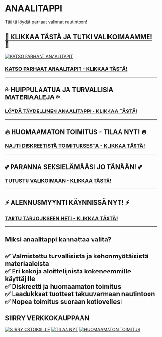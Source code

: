 <!-- Anaalitappi - Täydellinen opas mielihyvään -->
# ANAALITAPPI
Täältä löydät parhaat valinnat nautintoon!
## [🚀 KLIKKAA TÄSTÄ JA TUTKI VALIKOIMAAMME! 🚀](https://at.kaalimato.com/t/t?a=1915191195&as=1860056955&t=2&tk=1)
[![KATSO PARHAAT ANAALITAPIT](https://i.imgur.com/placeholder.jpg)](https://at.kaalimato.com/t/t?a=1915191195&as=1860056955&t=2&tk=1)
### [KATSO PARHAAT ANAALITAPIT - KLIKKAA TÄSTÄ!](https://at.kaalimato.com/t/t?a=1915191195&as=1860056955&t=2&tk=1)
---
## 💦 HUIPPULAATUA JA TURVALLISIA MATERIAALEJA 💦
### [LÖYDÄ TÄYDELLINEN ANAALITAPPI - KLIKKAA TÄSTÄ!](https://at.kaalimato.com/t/t?a=1915191195&as=1860056955&t=2&tk=1)
---
## 🔥 HUOMAAMATON TOIMITUS - TILAA NYT! 🔥
### [NAUTI DISKREETISTÄ TOIMITUKSESTA - KLIKKAA TÄSTÄ!](https://at.kaalimato.com/t/t?a=1915191195&as=1860056955&t=2&tk=1)
---
## 💕 PARANNA SEKSIELÄMÄÄSI JO TÄNÄÄN! 💕
### [TUTUSTU VALIKOIMAAN - KLIKKAA TÄSTÄ!](https://at.kaalimato.com/t/t?a=1915191195&as=1860056955&t=2&tk=1)
---
## ⚡ ALENNUSMYYNTI KÄYNNISSÄ NYT! ⚡
### [TARTU TARJOUKSEEN HETI - KLIKKAA TÄSTÄ!](https://at.kaalimato.com/t/t?a=1915191195&as=1860056955&t=2&tk=1)
---
## Miksi anaalitappi kannattaa valita?
✅ Valmistettu turvallisista ja kehonmyötäisistä materiaaleista  
✅ Eri kokoja aloittelijoista kokeneemmille käyttäjille  
✅ Diskreetti ja huomaamaton toimitus  
✅ Laadukkaat tuotteet takuuvarmaan nautintoon  
✅ Nopea toimitus suoraan kotiovellesi  
---
## [SIIRRY VERKKOKAUPPAAN](https://at.kaalimato.com/t/t?a=1915191195&as=1860056955&t=2&tk=1)
[![SIIRRY OSTOKSILLE](https://img.shields.io/badge/SIIRRY-VERKKOKAUPPAAN-ff4081?style=for-the-badge&logo=shopify)](https://at.kaalimato.com/t/t?a=1915191195&as=1860056955&t=2&tk=1)
[![TILAA NYT](https://img.shields.io/badge/TILAA-NYT-ff6b6b?style=for-the-badge)](https://at.kaalimato.com/t/t?a=1915191195&as=1860056955&t=2&tk=1)
[![HUOMAAMATON TOIMITUS](https://img.shields.io/badge/HUOMAAMATON-TOIMITUS-2196f3?style=for-the-badge)](https://at.kaalimato.com/t/t?a=1915191195&as=1860056955&t=2&tk=1) 
